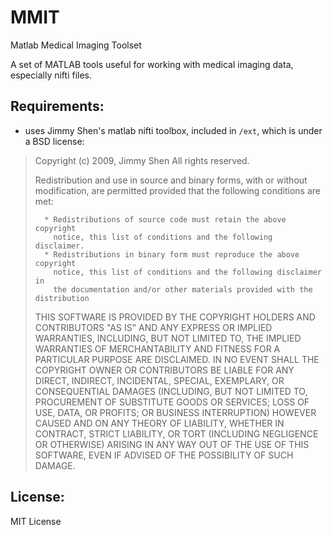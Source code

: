MMIT
====

Matlab Medical Imaging Toolset

A set of MATLAB tools useful for working with medical imaging data, especially nifti files. 


Requirements:
-------------
- uses Jimmy Shen's matlab nifti toolbox, included in `/ext`, which is under a BSD license:

>	Copyright (c) 2009, Jimmy Shen
>	All rights reserved.
>
>	Redistribution and use in source and binary forms, with or without
>	modification, are permitted provided that the following conditions are
>	met:
>
>		* Redistributions of source code must retain the above copyright
>		  notice, this list of conditions and the following disclaimer.
>		* Redistributions in binary form must reproduce the above copyright
>		  notice, this list of conditions and the following disclaimer in
>		  the documentation and/or other materials provided with the distribution
>
>	THIS SOFTWARE IS PROVIDED BY THE COPYRIGHT HOLDERS AND CONTRIBUTORS "AS IS"
>	AND ANY EXPRESS OR IMPLIED WARRANTIES, INCLUDING, BUT NOT LIMITED TO, THE
>	IMPLIED WARRANTIES OF MERCHANTABILITY AND FITNESS FOR A PARTICULAR PURPOSE
>	ARE DISCLAIMED. IN NO EVENT SHALL THE COPYRIGHT OWNER OR CONTRIBUTORS BE
>	LIABLE FOR ANY DIRECT, INDIRECT, INCIDENTAL, SPECIAL, EXEMPLARY, OR
>	CONSEQUENTIAL DAMAGES (INCLUDING, BUT NOT LIMITED TO, PROCUREMENT OF
>	SUBSTITUTE GOODS OR SERVICES; LOSS OF USE, DATA, OR PROFITS; OR BUSINESS
>	INTERRUPTION) HOWEVER CAUSED AND ON ANY THEORY OF LIABILITY, WHETHER IN
>	CONTRACT, STRICT LIABILITY, OR TORT (INCLUDING NEGLIGENCE OR OTHERWISE)
>	ARISING IN ANY WAY OUT OF THE USE OF THIS SOFTWARE, EVEN IF ADVISED OF THE
>	POSSIBILITY OF SUCH DAMAGE.

License:
--------
MIT License

